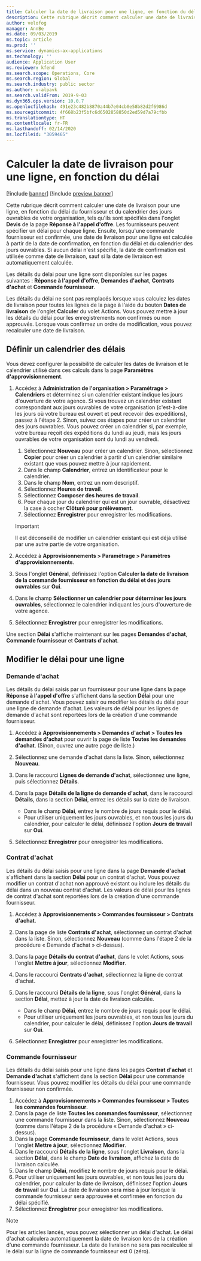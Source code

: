 ```yaml
---
title: Calculer la date de livraison pour une ligne, en fonction du délai
description: Cette rubrique décrit comment calculer une date de livraison pour une ligne, en fonction du délai du fournisseur et du calendrier des jours ouvrables de votre organisation.
author: velofog
manager: AnnBe
ms.date: 09/03/2019
ms.topic: article
ms.prod: ''
ms.service: dynamics-ax-applications
ms.technology: ''
audience: Application User
ms.reviewer: kfend
ms.search.scope: Operations, Core
ms.search.region: Global
ms.search.industry: public sector
ms.author: v-alpavk
ms.search.validFrom: 2019-9-03
ms.dyn365.ops.version: 10.0.7
ms.openlocfilehash: 491e23c482b8870a44b7e04cb0e58b82d2f6986d
ms.sourcegitcommit: 4f668b23f5bfc6d6502858850d2ed59d7a79cfbb
ms.translationtype: HT
ms.contentlocale: fr-FR
ms.lasthandoff: 02/14/2020
ms.locfileid: "3059465"
---
```

# <a name="calculate-the-delivery-date-for-a-line-based-on-the-lead-time"></a>Calculer la date de livraison pour une ligne, en fonction du délai

[!include [banner](../includes/banner.md)]
[!include [preview banner](../includes/preview-banner.md)]

Cette rubrique décrit comment calculer une date de livraison pour une ligne, en fonction du délai du fournisseur et du calendrier des jours ouvrables de votre organisation, tels qu'ils sont spécifiés dans l'onglet **Devis** de la page **Réponse à l'appel d'offre**. Les fournisseurs peuvent spécifier un délai pour chaque ligne. Ensuite, lorsqu'une commande fournisseur est confirmée, une date de livraison pour une ligne est calculée à partir de la date de confirmation, en fonction du délai et du calendrier des jours ouvrables. Si aucun délai n'est spécifié, la date de confirmation est utilisée comme date de livraison, sauf si la date de livraison est automatiquement calculée.

Les détails du délai pour une ligne sont disponibles sur les pages suivantes : **Réponse à l'appel d'offre**, **Demandes d'achat**, **Contrats d'achat** et **Commande fournisseur**.

Les détails du délai ne sont pas remplacés lorsque vous calculez les dates de livraison pour toutes les lignes de la page à l'aide du bouton **Dates de livraison** de l'onglet **Calculer** du volet Actions. Vous pouvez mettre à jour les détails du délai pour les enregistrements non confirmés ou non approuvés. Lorsque vous confirmez un ordre de modification, vous pouvez recalculer une date de livraison.

## <a name="set-up-a-lead-time-calendar"></a>Définir un calendrier des délais

Vous devez configurer la possibilité de calculer les dates de livraison et le calendrier utilisé dans ces calculs dans la page **Paramètres d'approvisionnement**.

1. Accédez à **Administration de l'organisation \> Paramétrage \> Calendriers** et déterminez si un calendrier existant indique les jours d'ouverture de votre agence. Si vous trouvez un calendrier existant correspondant aux jours ouvrables de votre organisation (c'est-à-dire les jours où votre bureau est ouvert et peut recevoir des expéditions), passez à l'étape 2. Sinon, suivez ces étapes pour créer un calendrier des jours ouvrables. Vous pouvez créer un calendrier si, par exemple, votre bureau reçoit des expéditions du lundi au jeudi, mais les jours ouvrables de votre organisation sont du lundi au vendredi.

    1. Sélectionnez **Nouveau** pour créer un calendrier. Sinon, sélectionnez **Copier** pour créer un calendrier à partir d'un calendrier similaire existant que vous pouvez mettre à jour rapidement.
    2. Dans le champ **Calendrier**, entrez un identificateur pour le calendrier.
    3. Dans le champ **Nom**, entrez un nom descriptif.
    4. Sélectionnez **Heures de travail**.
    5. Sélectionnez **Composer des heures de travail**.
    6. Pour chaque jour du calendrier qui est un jour ouvrable, désactivez la case à cocher **Clôturé pour prélèvement**.
    7. Sélectionnez **Enregistrer** pour enregistrer les modifications.

    > [!IMPORTANT]
    > Il est déconseillé de modifier un calendrier existant qui est déjà utilisé par une autre partie de votre organisation.

2. Accédez à **Approvisionnements \> Paramétrage \> Paramètres d'approvisionnements**.
3. Sous l'onglet **Général**, définissez l'option **Calculer la date de livraison de la commande fournisseur en fonction du délai et des jours ouvrables** sur **Oui**.
4. Dans le champ **Sélectionner un calendrier pour déterminer les jours ouvrables**, sélectionnez le calendrier indiquant les jours d'ouverture de votre agence.
5. Sélectionnez **Enregistrer** pour enregistrer les modifications.

Une section **Délai** s'affiche maintenant sur les pages **Demandes d'achat**, **Commande fournisseur** et **Contrats d'achat**.

## <a name="edit-the-lead-time-for-a-line"></a>Modifier le délai pour une ligne

### <a name="purchase-requisition"></a>Demande d'achat

Les détails du délai saisis par un fournisseur pour une ligne dans la page **Réponse à l'appel d'offre** s'affichent dans la section **Délai** pour une demande d'achat. Vous pouvez saisir ou modifier les détails du délai pour une ligne de demande d'achat. Les valeurs de délai pour les lignes de demande d'achat sont reportées lors de la création d'une commande fournisseur.

1. Accédez à **Approvisionnements \> Demandes d'achat \> Toutes les demandes d'achat** pour ouvrir la page de liste **Toutes les demandes d'achat**. (Sinon, ouvrez une autre page de liste.)
2. Sélectionnez une demande d'achat dans la liste. Sinon, sélectionnez **Nouveau**.
3. Dans le raccourci **Lignes de demande d'achat**, sélectionnez une ligne, puis sélectionnez **Détails**.
4. Dans la page **Détails de la ligne de demande d'achat**, dans le raccourci **Détails**, dans la section **Délai**, entrez les détails sur la date de livraison.

    - Dans le champ **Délai**, entrez le nombre de jours requis pour le délai.
    - Pour utiliser uniquement les jours ouvrables, et non tous les jours du calendrier, pour calculer le délai, définissez l'option **Jours de travail** sur **Oui**.

7. Sélectionnez **Enregistrer** pour enregistrer les modifications.

### <a name="purchase-agreement"></a>Contrat d'achat

Les détails du délai saisis pour une ligne dans la page **Demande d'achat** s'affichent dans la section **Délai** pour un contrat d'achat. Vous pouvez modifier un contrat d'achat non approuvé existant ou inclure les détails du délai dans un nouveau contrat d'achat. Les valeurs de délai pour les lignes de contrat d'achat sont reportées lors de la création d'une commande fournisseur.

1. Accédez à **Approvisionnements \> Commandes fournisseur \> Contrats d'achat**.
2. Dans la page de liste **Contrats d'achat**, sélectionnez un contrat d'achat dans la liste. Sinon, sélectionnez **Nouveau** (comme dans l'étape 2 de la procédure « Demande d'achat » ci-dessus).
3. Dans la page **Détails du contrat d'achat**, dans le volet Actions, sous l'onglet **Mettre à jour**, sélectionnez **Modifier**.
4. Dans le raccourci **Contrats d'achat**, sélectionnez la ligne de contrat d'achat.
5. Dans le raccourci **Détails de la ligne**, sous l'onglet **Général**, dans la section **Délai**, mettez à jour la date de livraison calculée.

    - Dans le champ **Délai**, entrez le nombre de jours requis pour le délai.
    - Pour utiliser uniquement les jours ouvrables, et non tous les jours du calendrier, pour calculer le délai, définissez l'option **Jours de travail** sur **Oui**.

8. Sélectionnez **Enregistrer** pour enregistrer les modifications.

### <a name="purchase-order"></a>Commande fournisseur

Les détails du délai saisis pour une ligne dans les pages **Contrat d'achat** et **Demande d'achat** s'affichent dans la section **Délai** pour une commande fournisseur. Vous pouvez modifier les détails du délai pour une commande fournisseur non confirmée.

1. Accédez à **Approvisionnements \> Commandes fournisseur \> Toutes les commandes fournisseur**.
2. Dans la page de liste **Toutes les commandes fournisseur**, sélectionnez une commande fournisseur dans la liste. Sinon, sélectionnez **Nouveau** (comme dans l'étape 2 de la procédure « Demande d'achat » ci-dessus).
2. Dans la page **Commande fournisseur**, dans le volet Actions, sous l'onglet **Mettre à jour**, sélectionnez **Modifier**.
3. Dans le raccourci **Détails de la ligne**, sous l'onglet **Livraison**, dans la section **Délai**, dans le champ **Date de livraison**, affichez la date de livraison calculée.
4. Dans le champ **Délai**, modifiez le nombre de jours requis pour le délai.
5. Pour utiliser uniquement les jours ouvrables, et non tous les jours du calendrier, pour calculer la date de livraison, définissez l'option **Jours de travail** sur **Oui**. La date de livraison sera mise à jour lorsque la commande fournisseur sera approuvée et confirmée en fonction du délai spécifié.
6. Sélectionnez **Enregistrer** pour enregistrer les modifications.

> [!NOTE]
> Pour les articles lancés, vous pouvez sélectionner un délai d'achat. Le délai d'achat calculera automatiquement la date de livraison lors de la création d'une commande fournisseur. La date de livraison ne sera pas recalculée si le délai sur la ligne de commande fournisseur est 0 (zéro).
